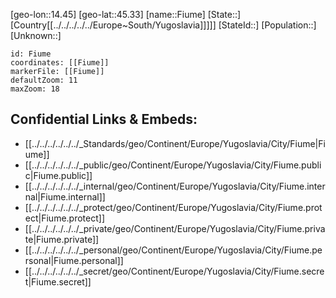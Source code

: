 ﻿---
location: [45.33,14.45]
mapzoom: [7,12] 
mapmarker: city 
type: City
tags:
- geo/City


SpocWebEntityId: 30176
isDeleted: false
confidential: public

---
[geo-lon::14.45]
[geo-lat::45.33]
[name::Fiume]
[State::]
[Country[[../../../../../Europe~South/Yugoslavia]]]]]
[StateId::]
[Population::]
[Unknown::]


```leaflet
id: Fiume
coordinates: [[Fiume]]
markerFile: [[Fiume]]
defaultZoom: 11 
maxZoom: 18
```


## Confidential Links & Embeds: 
- [[../../../../../../_Standards/geo/Continent/Europe/Yugoslavia/City/Fiume|Fiume]] 
- [[../../../../../../_public/geo/Continent/Europe/Yugoslavia/City/Fiume.public|Fiume.public]] 
- [[../../../../../../_internal/geo/Continent/Europe/Yugoslavia/City/Fiume.internal|Fiume.internal]] 
- [[../../../../../../_protect/geo/Continent/Europe/Yugoslavia/City/Fiume.protect|Fiume.protect]] 
- [[../../../../../../_private/geo/Continent/Europe/Yugoslavia/City/Fiume.private|Fiume.private]] 
- [[../../../../../../_personal/geo/Continent/Europe/Yugoslavia/City/Fiume.personal|Fiume.personal]] 
- [[../../../../../../_secret/geo/Continent/Europe/Yugoslavia/City/Fiume.secret|Fiume.secret]] 
